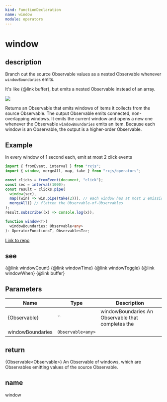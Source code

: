 ```yaml
---
kind: FunctionDeclaration
name: window
module: operators
---
```


# window

## description

Branch out the source Observable values as a nested Observable whenever
`windowBoundaries` emits.

<span class="informal">It's like {@link buffer}, but emits a nested Observable
instead of an array.</span>

![](window.png)

Returns an Observable that emits windows of items it collects from the source
Observable. The output Observable emits connected, non-overlapping
windows. It emits the current window and opens a new one whenever the
Observable `windowBoundaries` emits an item. Because each window is an
Observable, the output is a higher-order Observable.

## Example

In every window of 1 second each, emit at most 2 click events

```ts
import { fromEvent, interval } from "rxjs";
import { window, mergeAll, map, take } from "rxjs/operators";

const clicks = fromEvent(document, "click");
const sec = interval(1000);
const result = clicks.pipe(
  window(sec),
  map((win) => win.pipe(take(2))), // each window has at most 2 emissions
  mergeAll() // flatten the Observable-of-Observables
);
result.subscribe((x) => console.log(x));
```

```ts
function window<T>(
  windowBoundaries: Observable<any>
): OperatorFunction<T, Observable<T>>;
```

[Link to repo](https://github.com/ReactiveX/rxjs/blob/master/src/internal/operators/window.ts#L51-L55)

## see

{@link windowCount}
{@link windowTime}
{@link windowToggle}
{@link windowWhen}
{@link buffer}

## Parameters

| Name              | Type              | Description                                       |
| ----------------- | ----------------- | ------------------------------------------------- |
| {Observable<any>} | ``                | windowBoundaries An Observable that completes the |
| windowBoundaries  | `Observable<any>` |                                                   |

## return

{Observable<Observable<T>>} An Observable of windows, which are
Observables emitting values of the source Observable.

## name

window
